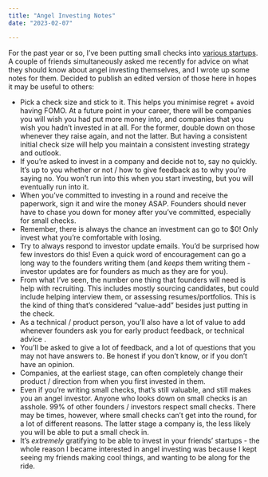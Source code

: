 ```yaml
---
title: "Angel Investing Notes"
date: "2023-02-07"

---
```


For the past year or so, I’ve been putting small checks into [various startups](https://nickarner.com/investing/). A couple of friends simultaneously asked me recently for advice on what they should know about angel investing themselves, and I wrote up some notes for them. Decided to publish an edited version of those here in hopes it may be useful to others: 

- Pick a check size and stick to it. This helps you minimise regret + avoid having FOMO. At a future point in your career, there will be companies you will wish you had put more money into, and companies that you wish you hadn’t invested in at all. For the former, double down on those whenever they raise again, and not the latter. But having a consistent initial check size will help you maintain a consistent investing strategy and outlook.
- If you’re asked to invest in a company and decide not to, say no quickly. It’s up to you whether or not / how to give feedback as to why you’re saying no. You won’t run into this when you start investing, but you will eventually run into it.
- When you’ve committed to investing in a round and receive the paperwork, sign it and wire the money ASAP. Founders should never have to chase you down for money after you’ve committed, especially for small checks.
- Remember, there is always the chance an investment can go to $0! Only invest what you’re comfortable with losing.
- Try to always respond to investor update emails. You’d be surprised how few investors do this! Even a quick word of encouragement can go a long way to the founders writing them (and *keeps* them writing them - investor updates are for founders as much as they are for you). 
- From what I’ve seen, the number one thing that founders will need is help with recruiting. This includes mostly sourcing candidates, but could include helping interview them, or assessing resumes/portfolios. This is the kind of thing that’s considered “value-add” besides just putting in the check. 
- As a technical / product person, you’ll also have a lot of value to add whenever founders ask you for early product feedback, or technical advice .
- You’ll be asked to give a lot of feedback, and a lot of questions that you may not have answers to. Be honest if you don’t know, or if you don’t have an opinion.
- Companies, at the earliest stage, can often completely change their product / direction from when you first invested in them.
- Even if you’re writing small checks, that’s still valuable, and still makes you an angel investor. Anyone who looks down on small checks is an asshole. 99% of other founders / investors respect small checks. There may be times, however, where small checks can’t get into the round, for a lot of different reasons. The latter stage a company is, the less likely you will be able to put a small check in.
- It’s *extremely* gratifying to be able to invest in your friends’ startups - the whole reason I became interested in angel investing was because I kept seeing my friends making cool things, and wanting to be along for the ride. 
